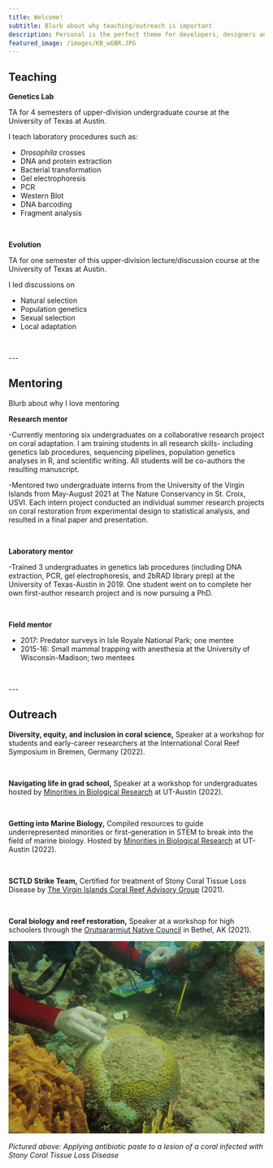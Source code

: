 ```yaml
---
title: Welcome!
subtitle: Blurb about why teaching/outreach is important 
description: Personal is the perfect theme for developers, designers and other creatives.
featured_image: /images/KB_wGBR.JPG
---
```


## Teaching

**Genetics Lab** <br />

TA for 4 semesters of upper-division undergraduate course at the University of Texas at Austin.

I teach laboratory procedures such as:

* _Drosophila_ crosses
* DNA and protein extraction
* Bacterial transformation
* Gel electrophoresis
* PCR
* Western Blot
* DNA barcoding
* Fragment analysis

<p>&nbsp;</p>

**Evolution** <br />
	
TA for one semester of this upper-division lecture/discussion course at the University of Texas at Austin.

I led discussions on

* Natural selection
* Population genetics
* Sexual selection
* Local adaptation

<p>&nbsp;</p>
---


## Mentoring

Blurb about why I love mentoring


**Research mentor**


-Currently mentoring six undergraduates on a collaborative research project on coral adaptation. I am training students in all research skills- including genetics lab procedures, sequencing pipelines, population genetics analyses in R, and scientific writing. All students will be co-authors the resulting manuscript.


-Mentored two undergraduate interns from the University of the Virgin Islands from May-August 2021 at The Nature Conservancy in St. Croix, USVI. Each intern project conducted an individual summer research projects on coral restoration from experimental design to statistical analysis, and resulted in a final paper and presentation.

<p>&nbsp;</p>

**Laboratory mentor**

-Trained 3 undergraduates in genetics lab procedures (including DNA extraction, PCR, gel electrophoresis, and 2bRAD library prep) at the University of Texas-Austin in 2019. One student went on to complete her own first-author research project and is now pursuing a PhD. 

<p>&nbsp;</p>

**Field mentor**

* 2017: Predator surveys in Isle Royale National Park; one mentee
* 2015-16: Small mammal trapping with anesthesia at the University of Wisconsin-Madison; two mentees

<p>&nbsp;</p>
---


## Outreach


**Diversity, equity, and inclusion in coral science,** Speaker at a workshop for students and early-career researchers at the International Coral Reef Symposium in Bremen, Germany (2022).

<p>&nbsp;</p>

**Navigating life in grad school,** Speaker at a workshop for undergraduates hosted by [Minorities in Biological Research](https://minoritiesinbiologicalresearch.weebly.com/) at UT-Austin (2022).

<p>&nbsp;</p>

**Getting into Marine Biology,** Compiled resources to guide underrepresented minorities or first-generation in STEM to break into the field of marine biology. Hosted by [Minorities in Biological Research](https://minoritiesinbiologicalresearch.weebly.com/resources.html) at UT-Austin (2022).

<p>&nbsp;</p>

**SCTLD Strike Team,** Certified for treatment of Stony Coral Tissue Loss Disease by [The Virgin Islands Coral Reef Advisory Group](https://www.vicoraldisease.org/sctld-strike-teams) (2021).

<p>&nbsp;</p>

**Coral biology and reef restoration,** Speaker at a workshop for high schoolers through the [Orutsararmiut Native Council](https://orutsararmiut.org/) in Bethel, AK (2021).

<div class="gallery" data-columns="1">
	<img src="/images/SCTLD_treating.JPG">
</div>

_Pictured above: Applying antibiotic paste to a lesion of a coral infected with Stony Coral Tissue Loss Disease_
